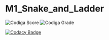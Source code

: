 # M1_Snake_and_Ladder

![Codiga Score](https://api.codiga.io/project/32284/score/svg)
![Codiga Grade](https://api.codiga.io/project/32284/status/svg)

[![Codacy Badge](https://app.codacy.com/project/badge/Grade/bfdc68e956ee4a1295c7bc977bcf7d6f)](https://www.codacy.com/gh/DeviTanuja/M1_Snake_and_Ladder/dashboard?utm_source=github.com&amp;utm_medium=referral&amp;utm_content=DeviTanuja/M1_Snake_and_Ladder&amp;utm_campaign=Badge_Grade)
